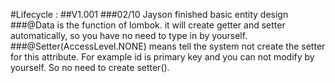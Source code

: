 #Lifecycle :
##V1.001
###02/10  Jayson finished basic entity design
###@Data is the function of lombok. it will create getter and setter automatically, so you have no need to type in by yourself.
###@Setter(AccessLevel.NONE) means tell the system not create the setter for this attribute. For example id is primary key and you can not modify by yourself. So no need to create setter().
